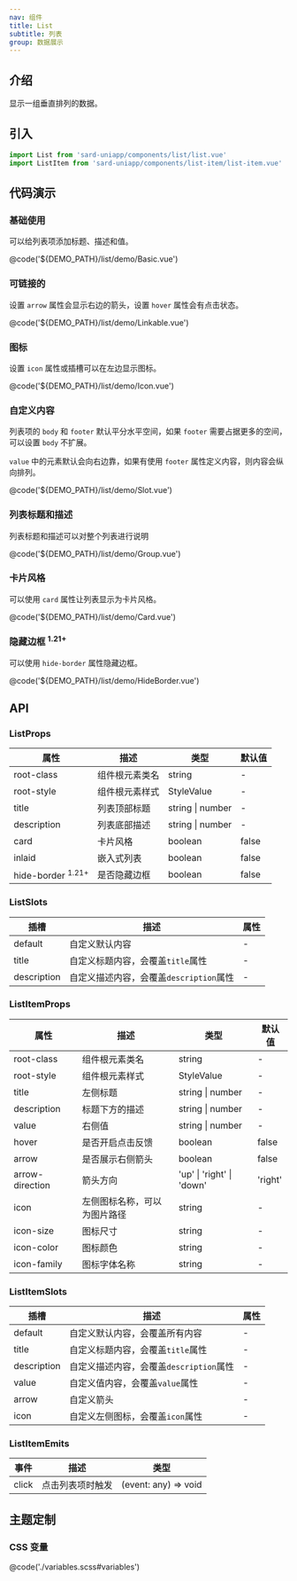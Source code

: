 ```yaml
---
nav: 组件
title: List
subtitle: 列表
group: 数据展示
---
```


## 介绍

显示一组垂直排列的数据。

## 引入

```ts
import List from 'sard-uniapp/components/list/list.vue'
import ListItem from 'sard-uniapp/components/list-item/list-item.vue'
```

## 代码演示

### 基础使用

可以给列表项添加标题、描述和值。

@code('${DEMO_PATH}/list/demo/Basic.vue')

### 可链接的

设置 `arrow` 属性会显示右边的箭头，设置 `hover` 属性会有点击状态。

@code('${DEMO_PATH}/list/demo/Linkable.vue')

### 图标

设置 `icon` 属性或插槽可以在左边显示图标。

@code('${DEMO_PATH}/list/demo/Icon.vue')

### 自定义内容

列表项的 `body` 和 `footer` 默认平分水平空间，如果 `footer` 需要占据更多的空间，可以设置 `body` 不扩展。

`value` 中的元素默认会向右边靠，如果有使用 `footer` 属性定义内容，则内容会纵向排列。

@code('${DEMO_PATH}/list/demo/Slot.vue')

### 列表标题和描述

列表标题和描述可以对整个列表进行说明

@code('${DEMO_PATH}/list/demo/Group.vue')

### 卡片风格

可以使用 `card` 属性让列表显示为卡片风格。

@code('${DEMO_PATH}/list/demo/Card.vue')

### 隐藏边框 <sup>1.21+</sup>

可以使用 `hide-border` 属性隐藏边框。

@code('${DEMO_PATH}/list/demo/HideBorder.vue')

## API

### ListProps

| 属性                         | 描述           | 类型             | 默认值 |
| ---------------------------- | -------------- | ---------------- | ------ |
| root-class                   | 组件根元素类名 | string           | -      |
| root-style                   | 组件根元素样式 | StyleValue       | -      |
| title                        | 列表顶部标题   | string \| number | -      |
| description                  | 列表底部描述   | string \| number | -      |
| card                         | 卡片风格       | boolean          | false  |
| inlaid                       | 嵌入式列表     | boolean          | false  |
| hide-border <sup>1.21+</sup> | 是否隐藏边框   | boolean          | false  |

### ListSlots

| 插槽        | 描述                                    | 属性 |
| ----------- | --------------------------------------- | ---- |
| default     | 自定义默认内容                          | -    |
| title       | 自定义标题内容，会覆盖`title`属性       | -    |
| description | 自定义描述内容，会覆盖`description`属性 | -    |

### ListItemProps

| 属性            | 描述                         | 类型                      | 默认值  |
| --------------- | ---------------------------- | ------------------------- | ------- |
| root-class      | 组件根元素类名               | string                    | -       |
| root-style      | 组件根元素样式               | StyleValue                | -       |
| title           | 左侧标题                     | string \| number          | -       |
| description     | 标题下方的描述               | string \| number          | -       |
| value           | 右侧值                       | string \| number          | -       |
| hover           | 是否开启点击反馈             | boolean                   | false   |
| arrow           | 是否展示右侧箭头             | boolean                   | false   |
| arrow-direction | 箭头方向                     | 'up' \| 'right' \| 'down' | 'right' |
| icon            | 左侧图标名称，可以为图片路径 | string                    | -       |
| icon-size       | 图标尺寸                     | string                    | -       |
| icon-color      | 图标颜色                     | string                    | -       |
| icon-family     | 图标字体名称                 | string                    | -       |

### ListItemSlots

| 插槽        | 描述                                    | 属性 |
| ----------- | --------------------------------------- | ---- |
| default     | 自定义默认内容，会覆盖所有内容          | -    |
| title       | 自定义标题内容，会覆盖`title`属性       | -    |
| description | 自定义描述内容，会覆盖`description`属性 | -    |
| value       | 自定义值内容，会覆盖`value`属性         | -    |
| arrow       | 自定义箭头                              | -    |
| icon        | 自定义左侧图标，会覆盖`icon`属性        | -    |

### ListItemEmits

| 事件  | 描述             | 类型                 |
| ----- | ---------------- | -------------------- |
| click | 点击列表项时触发 | (event: any) => void |

## 主题定制

### CSS 变量

@code('./variables.scss#variables')
